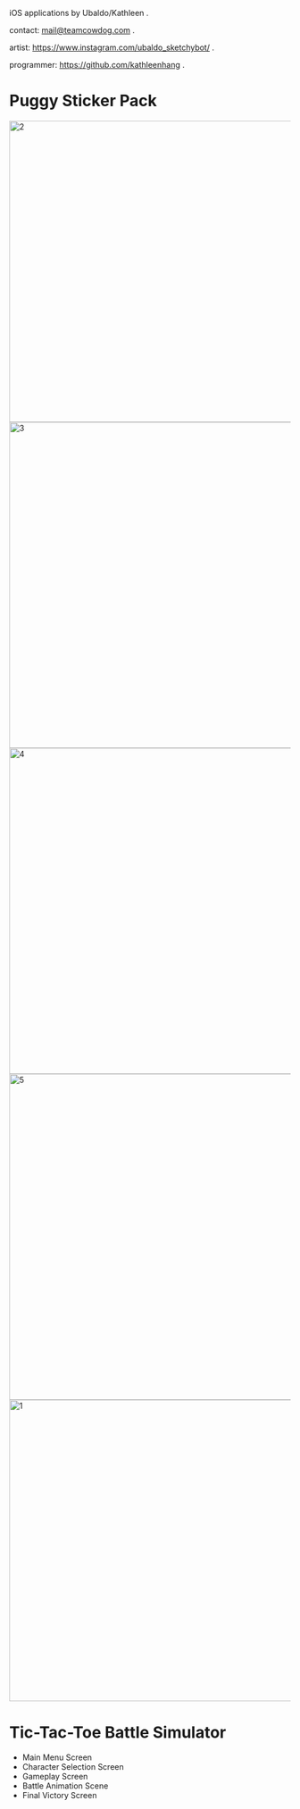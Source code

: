 iOS applications by Ubaldo/Kathleen . 

contact: mail@teamcowdog.com . 

artist: https://www.instagram.com/ubaldo_sketchybot/ . 

programmer: https://github.com/kathleenhang . 


# Puggy Sticker Pack
<img width="540" alt="2" src="https://user-images.githubusercontent.com/2395780/72401082-ed0f8880-36ff-11ea-8ac4-cd533c7d3393.png">
<img width="584" alt="3" src="https://user-images.githubusercontent.com/2395780/72401083-ed0f8880-36ff-11ea-8df3-626d51ec1974.png">
<img width="584" alt="4" src="https://user-images.githubusercontent.com/2395780/72401084-ed0f8880-36ff-11ea-9e62-b41abd80c266.png">
<img width="584" alt="5" src="https://user-images.githubusercontent.com/2395780/72401085-eda81f00-36ff-11ea-8e80-4dc49fe03aba.png">
<img width="540" alt="1" src="https://user-images.githubusercontent.com/2395780/72401086-eda81f00-36ff-11ea-9a61-b7114627ec46.png">

# Tic-Tac-Toe Battle Simulator
- Main Menu Screen
- Character Selection Screen
- Gameplay Screen
- Battle Animation Scene
- Final Victory Screen
